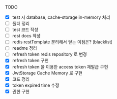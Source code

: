TODO

- [x] test 시 database, cache-storage in-memory 처리
- [ ] 폴더 정리
- [ ] test 코드 작성
- [ ] rest docs 작성
- [ ] redis restTemplate 분리해서 얻는 이점은? (blacklist)
- [ ] readme 정리
- [ ] refresh token redis repository 로 변경
- [x] refresh token 구현
- [x] refresh token 을 이용한 access token 재발급 구현
- [x] JwtStorage Cache Memory 로 구현
- [x] 코드 정리
- [x] token expired time 수정
- [x] 권한 구현